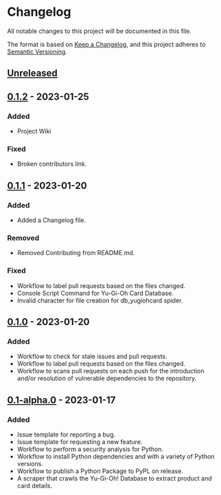 # Changelog

All notable changes to this project will be documented in this file.

The format is based on [Keep a Changelog](https://keepachangelog.com/en/1.0.0/),
and this project adheres to [Semantic Versioning](https://semver.org/spec/v2.0.0.html).

## [Unreleased]

## [0.1.2] - 2023-01-25

### Added

- Project Wiki

### Fixed

- Broken contributors link.

## [0.1.1] - 2023-01-20

### Added 

- Added a Changelog file.

### Removed

- Removed Contributing from README.md.

### Fixed

- Workflow to label pull requests based on the files changed.
- Console Script Command for Yu-Gi-Oh Card Database.
- Invalid character for file creation for db_yugiohcard spider.

## [0.1.0] - 2023-01-20

### Added

- Workflow to check for stale issues and pull requests.
- Workflow to label pull requests based on the files changed.
- Workflow to scans pull requests on each push for the introduction and/or resolution of vulnerable dependencies to the repository.

## [0.1-alpha.0] - 2023-01-17

### Added

- Issue template for reporting a bug.
- Issue template for requesting a new feature.
- Workflow to perform a security analysis for Python.
- Workflow to install Python dependencies and with a variety of Python versions.
- Workflow to publish a Python Package to PyPL on release.
- A scraper that crawls the Yu-Gi-Oh! Database to extract product and card details.

[unreleased]: https://github.com/albert-marrero/Yu-Gi-Oh-Scraper/compare/0.1.1...HEAD
[0.1.2]: https://github.com/albert-marrero/Yu-Gi-Oh-Scraper/compare/0.1.1...0.1.2
[0.1.1]: https://github.com/albert-marrero/Yu-Gi-Oh-Scraper/compare/0.1.0...0.1.1
[0.1.0]: https://github.com/albert-marrero/Yu-Gi-Oh-Scraper/compare/0.1-alpha.0...0.1.0
[0.1-alpha.0]: https://github.com/albert-marrero/Yu-Gi-Oh-Scraper/releases/tag/0.1-alpha.0